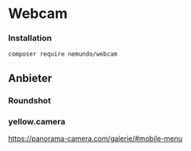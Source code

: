 # Webcam

### Installation
```
composer require nemundo/webcam
```


## Anbieter

### Roundshot


### yellow.camera

https://panorama-camera.com/galerie/#mobile-menu
